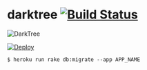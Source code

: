 # darktree [![Build Status](https://travis-ci.org/mogulla3/darktree.svg?branch=master)](https://travis-ci.org/mogulla3/darktree)

![DarkTree](https://raw.githubusercontent.com/mogulla3/darktree/master/darktree.png)

[![Deploy](https://www.herokucdn.com/deploy/button.svg)](https://heroku.com/deploy?template=https://github.com/mogulla3/darktree)

```
$ heroku run rake db:migrate --app APP_NAME
```
